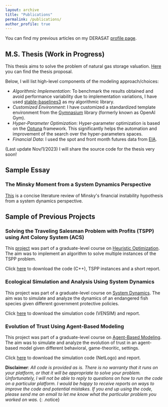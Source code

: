 ```yaml
---
layout: archive
title: "Publications"
permalink: /publications/
author_profile: true
---
```



You can find my previous articles on my DERASAT [profile page](https://www.derasat.org.bh/research-analysis/experts/abdulaziz-aldosseri/).

## M.S. Thesis (Work in Progress)
This thesis aims to solve the problem of natural gas storage valuation. [Here](https:///abdulaziz-aldoseri.github.io/files/MS_thesis/Proposal.pdf) you can find the thesis proposal.

Below, I will list high-level components of the modeling approach/choices:
* _Algorithmic Implementation_: To benchmark the results obtained and avoid performance variability due to implementation variations, I have used [stable-baselines3]( https://jmlr.org/papers/volume22/20-1364/20-1364.pdf) as my algorithmic library.
* _Customized Environment_: I have customized a standardized template environment from the [Gymnasium](https://gymnasium.farama.org/index.html) library (formerly known as OpenAI Gym).
* _Hyper-Parameter Optimization_: Hyper-parameter optimization is based on the [Optuna](https://optuna.org/) framework. This significantly helps the automation and improvement of the search over the hyper-parameters spaces.
* _Financial Data_: I used the spot and front month futures data from [EIA]( https://www.eia.gov/dnav/ng/NG_PRI_FUT_S1_M.htm).

(Last update Nov/1/2023) I will share the source code for the thesis very soon!

## Sample Essay
### The Minsky Moment from a System Dynamics Perspective
[This](https:///abdulaziz-aldoseri.github.io/files/SD/Minsky.pdf) is a concise literature review of Minsky's financial instability hypothesis from a system dynamics perspective.


## Sample of Previous Projects

### Solving the Traveling Salesman Problem with Profits (TSPP) using Ant Colony System (ACS)
This [project](https:///abdulaziz-aldoseri.github.io/files/TSPP_ACS/Project.pdf) was part of a graduate-level course on [Heuristic Optimization](https:///abdulaziz-aldoseri.github.io/files/TSPP_ACS/IE_517_syllabus.PDF). The aim was to implement an algorithm to solve multiple instances of the TSPP problem.

Click [here](https:///abdulaziz-aldoseri.github.io/files/TSPP_ACS/TSPP.rar) to download the code (C++), TSPP instances and a short report.

### Ecological Simulation and Analysis Using System Dynamics
This project was part of a graduate-level course on [System Dynamics](https:///abdulaziz-aldoseri.github.io/files/SD/IE_550_syllabus.PDF). The aim was to simulate and analyze the dynamics of an endangered fish species given different government protective policies.

Click [here](https:///abdulaziz-aldoseri.github.io/files/SD/Project.rar) to download the simulation code (VENSIM) and report.

### Evolution of Trust Using Agent-Based Modeling
This project was part of a graduate-level course on [Agent-Based Modeling](https:///abdulaziz-aldoseri.github.io/files/ABM/Syllabus.pdf). The aim was to simulate and analyze the evolution of trust in an agent-based model given different behavioral, game-theoritic, settings.

Click [here](https:///abdulaziz-aldoseri.github.io/files/ABM/GroupD.rar) to download the simulation code (NetLogo) and report.

**Disclaimer**: _All code is provided as is. There is no warranty that it runs on your platform, or that it will be appropriate to solve your problem. Unfortunately, I will not be able to reply to questions on how to run the code on a particular platform. I would be happy to receive reports on ways to improve the code and potential mistakes. If you end up using the code, please send me an email to let me know what the particular problem you worked on was._
{: .notice}
